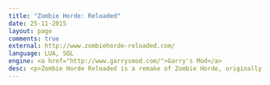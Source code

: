 ```yaml
---
title: "Zombie Horde: Reloaded"
date: 25-11-2015
layout: page
comments: true
external: http://www.zombiehorde-reloaded.com/
language: LUA, SQL
engine: <a href="http://www.garrysmod.com/">Garry's Mod</a>
desc: <p>Zombie Horde Reloaded is a remake of Zombie Horde, originally for Counter-Strike Source. When the original became unsupported due to engine changes, I took it upon myself to remake it for GMod. This project is currently in development limbo,  and I don't know if it will ever be finished... As is the fate of all poorly managed personal projects :(.</p><p>If you wish to see more information on this particular project, visit its exclusive website <a href="http://www.zombiehorde-reloaded.com/">here.</a></p>
---
```

